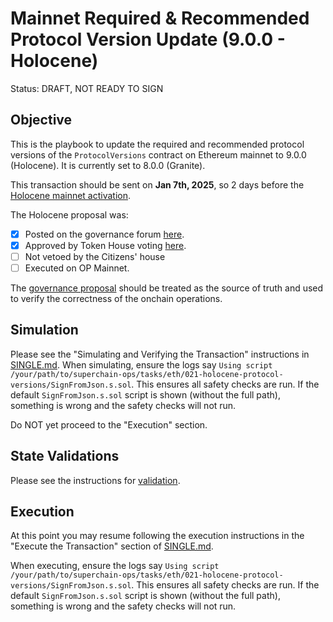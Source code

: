 # Mainnet Required & Recommended Protocol Version Update (9.0.0 - Holocene)
Status: DRAFT, NOT READY TO SIGN

## Objective

This is the playbook to update the required and recommended protocol versions of the `ProtocolVersions` contract on Ethereum mainnet to 9.0.0 (Holocene). It is currently set to 8.0.0 (Granite).

This transaction should be sent on **Jan 7th, 2025**, so 2 days before the [Holocene mainnet activation](https://github.com/ethereum-optimism/superchain-registry/blob/17f539928389cdd88bcae48e6e24c07337ce3f4f/superchain/configs/mainnet/superchain.toml#L11).

The Holocene proposal was:

- [x] Posted on the governance forum [here](https://gov.optimism.io/t/upgrade-proposal-11-holocene-network-upgrade/9313).
- [x] Approved by Token House voting [here](https://vote.optimism.io/proposals/20127877429053636874064552098716749508236019236440427814457915785398876262515).
- [ ] Not vetoed by the Citizens' house
- [ ] Executed on OP Mainnet.

The [governance proposal](https://gov.optimism.io/t/upgrade-proposal-11-holocene-network-upgrade/9313) should be treated as the source of truth and used to verify the correctness of the onchain operations.

## Simulation

Please see the "Simulating and Verifying the Transaction" instructions in [SINGLE.md](../../../SINGLE.md).
When simulating, ensure the logs say `Using script /your/path/to/superchain-ops/tasks/eth/021-holocene-protocol-versions/SignFromJson.s.sol`.
This ensures all safety checks are run. If the default `SignFromJson.s.sol` script is shown
(without the full path), something is wrong and the safety checks will not run.

Do NOT yet proceed to the "Execution" section.

## State Validations

Please see the instructions for [validation](./VALIDATION.md).

## Execution

At this point you may resume following the execution instructions in the "Execute the Transaction" section of [SINGLE.md](../../../SINGLE.md).

When executing, ensure the logs say `Using script /your/path/to/superchain-ops/tasks/eth/021-holocene-protocol-versions/SignFromJson.s.sol`.
This ensures all safety checks are run. If the default `SignFromJson.s.sol` script is shown
(without the full path), something is wrong and the safety checks will not run.
